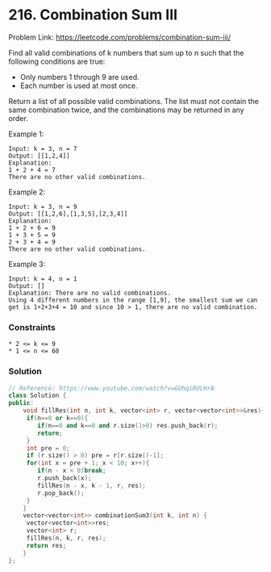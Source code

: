 # 216. Combination Sum III

Problem Link: https://leetcode.com/problems/combination-sum-iii/


Find all valid combinations of k numbers that sum up to n such that the following conditions are true:

* Only numbers 1 through 9 are used.
* Each number is used at most once.

Return a list of all possible valid combinations. The list must not contain the same combination twice, and the combinations may be returned in any order.

Example 1:
```
Input: k = 3, n = 7
Output: [[1,2,4]]
Explanation:
1 + 2 + 4 = 7
There are no other valid combinations.
```

Example 2:
```
Input: k = 3, n = 9
Output: [[1,2,6],[1,3,5],[2,3,4]]
Explanation:
1 + 2 + 6 = 9
1 + 3 + 5 = 9
2 + 3 + 4 = 9
There are no other valid combinations.
```


Example 3:
```
Input: k = 4, n = 1
Output: []
Explanation: There are no valid combinations.
Using 4 different numbers in the range [1,9], the smallest sum we can get is 1+2+3+4 = 10 and since 10 > 1, there are no valid combination.
```
### Constraints
```
* 2 <= k <= 9
* 1 <= n <= 60
```

### Solution
```cpp
// Reference: https://www.youtube.com/watch?v=GUhqiRULHrA
class Solution {
public:
    void fillRes(int n, int k, vector<int> r, vector<vector<int>>&res){
	 if(n==0 or k==0){
	 	if(n==0 and k==0 and r.size()>0) res.push_back(r);
		return;
	 }
	 int pre = 0;
	 if (r.size() > 0) pre = r[r.size()-1];
	 for(int x = pre + 1; x < 10; x++){
	 	if(n - x < 0)break;
		r.push_back(x);
		fillRes(n - x, k - 1, r, res);
        r.pop_back();
	 }
    }
    vector<vector<int>> combinationSum3(int k, int n) {
	 vector<vector<int>>res;
	 vector<int> r;
	 fillRes(n, k, r, res);
	 return res;
    }
};
```


